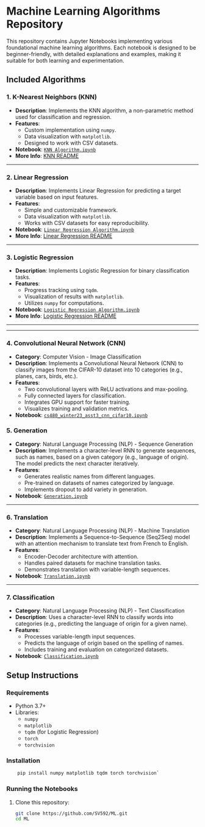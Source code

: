 # Machine Learning Algorithms Repository

This repository contains Jupyter Notebooks implementing various foundational machine learning algorithms. Each notebook is designed to be beginner-friendly, with detailed explanations and examples, making it suitable for both learning and experimentation.

## Included Algorithms

### 1. **K-Nearest Neighbors (KNN)**

- **Description**: Implements the KNN algorithm, a non-parametric method used for classification and regression.
- **Features**:
  - Custom implementation using `numpy`.
  - Data visualization with `matplotlib`.
  - Designed to work with CSV datasets.
- **Notebook**: [`KNN Algorithm.ipynb`](./KNN%20Algorithm.ipynb)
- **More Info**: [KNN README](./KNN/README.md)

---

### 2. **Linear Regression**

- **Description**: Implements Linear Regression for predicting a target variable based on input features.
- **Features**:
  - Simple and customizable framework.
  - Data visualization with `matplotlib`.
  - Works with CSV datasets for easy reproducibility.
- **Notebook**: [`Linear Regression Algorithm.ipynb`](./Linear%20Regression%20Algorithm.ipynb)
- **More Info**: [Linear Regression README](./Linear%20Regression/README.md)

---

### 3. **Logistic Regression**

- **Description**: Implements Logistic Regression for binary classification tasks.
- **Features**:
  - Progress tracking using `tqdm`.
  - Visualization of results with `matplotlib`.
  - Utilizes `numpy` for computations.
- **Notebook**: [`Logistic Regression Algorithm.ipynb`](./Logistic%20Regression%20Algorithm.ipynb)
- **More Info**: [Logistic Regression README](./Logistic%20Regression/README.md)

---

---

### 4. **Convolutional Neural Network (CNN)**

- **Category**: Computer Vision - Image Classification
- **Description**: Implements a Convolutional Neural Network (CNN) to classify images from the CIFAR-10 dataset into 10 categories (e.g., planes, cars, birds, etc.).
- **Features**:
  - Two convolutional layers with ReLU activations and max-pooling.
  - Fully connected layers for classification.
  - Integrates GPU support for faster training.
  - Visualizes training and validation metrics.
- **Notebook**: [`cs480_winter23_asst3_cnn_cifar10.ipynb`](./cs480_winter23_asst3_cnn_cifar10.ipynb)


### 5. **Generation**

- **Category**: Natural Language Processing (NLP) - Sequence Generation
- **Description**: Implements a character-level RNN to generate sequences, such as names, based on a given category (e.g., language of origin). The model predicts the next character iteratively.
- **Features**:
  - Generates realistic names from different languages.
  - Pre-trained on datasets of names categorized by language.
  - Implements dropout to add variety in generation.
- **Notebook**: [`Generation.ipynb`](./Generation.ipynb)

---

### 6. **Translation**

- **Category**: Natural Language Processing (NLP) - Machine Translation
- **Description**: Implements a Sequence-to-Sequence (Seq2Seq) model with an attention mechanism to translate text from French to English.
- **Features**:
  - Encoder-Decoder architecture with attention.
  - Handles paired datasets for machine translation tasks.
  - Demonstrates translation with variable-length sequences.
- **Notebook**: [`Translation.ipynb`](./Translation.ipynb)

---

### 7. **Classification**

- **Category**: Natural Language Processing (NLP) - Text Classification
- **Description**: Uses a character-level RNN to classify words into categories (e.g., predicting the language of origin for a given name).
- **Features**:
  - Processes variable-length input sequences.
  - Predicts the language of origin based on the spelling of names.
  - Includes training and evaluation on categorized datasets.
- **Notebook**: [`Classification.ipynb`](./Classification.ipynb)


## Setup Instructions

### Requirements

- Python 3.7+
- Libraries:
  - `numpy`
  - `matplotlib`
  - `tqdm` (for Logistic Regression)
  - `torch`
  - `torchvision`

### Installation

```bash
    pip install numpy matplotlib tqdm torch torchvision`
```

### Running the Notebooks

1. Clone this repository:
   ```bash
   git clone https://github.com/SV592/ML.git
   cd ML
   ```
